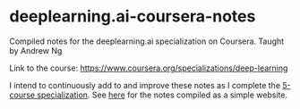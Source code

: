 # deeplearning.ai-coursera-notes
Compiled notes for the deeplearning.ai specialization on Coursera. Taught by Andrew Ng

Link to the course: https://www.coursera.org/specializations/deep-learning

I intend to continuously add to and improve these notes as I complete the [5-course specialization](https://www.deeplearning.ai/). See [here](https://johngiorgi.github.io/deeplearning.ai-coursera-notes/) for the notes compiled as a simple website.
